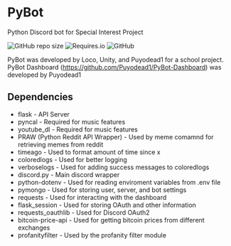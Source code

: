 # PyBot
Python Discord bot for Special Interest Project

![GitHub repo size](https://img.shields.io/github/repo-size/Puyodead1/Pybot?style=plastic)
![Requires.io](https://img.shields.io/requires/github/Puyodead1/PyBot?style=plastic)
![GitHub](https://img.shields.io/github/license/Puyodead1/PyBot?style=plastic)

PyBot was developed by Loco, Unity, and Puyodead1 for a school project.
PyBot Dashboard (https://github.com/Puyodead1/PyBot-Dashboard) was developed by Puyodead1


## Dependencies
- flask - API Server
- pyncal - Required for music features
- youtube_dl - Required for music features
- PRAW (Python Reddit API Wrapper) - Used by meme comamnd for retrieving memes from reddit
- timeago - Used to format amount of time since x
- coloredlogs - Used for better logging
- verboselogs - Used for adding success messages to coloredlogs
- discord.py - Main discord wrapper
- python-dotenv - Used for reading enviroment variables from .env file
- pymongo - Used for storing user, server, and bot settings
- requests - Used for interacting with the dashboard
- flask_session - Used for storing OAuth and other information
- requests_oauthlib - Used for Discord OAuth2
- bitcoin-price-api - Used for getting bitcoin prices from different exchanges
- profanityfilter - Used by the profanity filter module
